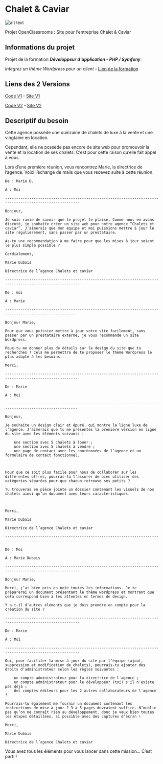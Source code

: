 # Chalet & Caviar #
  
![alt text](https://portfolio.damienvalade.fr/img/projects/Back-Chalet-v2.jpg)
  
Projet OpenClassrooms : Site pour l'entreprise Chalet & Caviar
  
## Informations du projet ##
Projet de la formation ***Développeur d'application - PHP / Symfony***.  
  
*Intégrez un thème Wordpress pour un client* - [Lien de la formation](https://openclassrooms.com/fr/paths/59-developpeur-dapplication-php-symfony)  
  
## Liens des 2 Versions ##

[Code V1](https://github.com/damienvalade/OC-P2-CHALET-CAVIAR/tree/master/Chaletcaviar)  -  [Site V1](https://chaletscaviar.damienvalade.fr/)  

[Code V2](https://github.com/damienvalade/OC-P2-CHALET-CAVIAR/tree/master/TempChaletcaviar)  -  [Site V2](https://tempchaletscaviar.damienvalade.fr/vente/)  
  
## Descriptif du besoin ##

Cette agence possède une quinzaine de chalets de luxe à la vente et une vingtaine en location.

Cependant, elle ne possède pas encore de site web pour promouvoir la vente et la location de ses chalets. C’est pour cette raison qu’elle fait appel à vous.

Lors d’une première réunion, vous rencontrez Marie, la directrice de l’agence.  Voici l’échange de mails que vous recevez suite à cette réunion.

 
```
De : Marie D.

À : Moi

--------------------------------------------------------------------------------------------------------

Bonjour,

Je suis ravie de savoir que le projet te plaise. Comme nous en avons discuté, je souhaite créer un site web pour notre agence “Chalets et caviar”. J’aimerais que mon équipe et moi puissions mettre à jour le site régulièrement, sans passer par un prestataire.

As-tu une recommandation à me faire pour que les mises à jour soient le plus simple possible ?

Cordialement, 

Marie Dubois

Directrice de l’agence Chalets et caviar
```
```
--------------------------------------------------------------------------------------------------------

De : moi

À : Marie

------------------------------------------------------------------------------------------------------

Bonjour Marie,

Pour que vous puissiez mettre à jour votre site facilement, sans passer par un prestataire externe, je vous recommande un site Wordpress.

Peux-tu me donner plus de détails sur le design du site que tu recherches ? Cela me permettra de te proposer le thème Wordpress le plus adapté à tes besoins.

Merci.

-------------------------------------------------------------------------------------------------------
```
```
De : Marie 

À : Moi

-------------------------------------------------------------------------------------------------------

Bonjour,

Je souhaite un design clair et épuré, qui montre la ligne luxe de l’agence. J’aimerais que tu me présentes la première version en ligne du site avec les éléments suivants : 

    une section avec 5 chalets à louer ;
    une section avec 5 chalets à vendre ;
    une page de contact avec les coordonnées de l’agence et un formulaire de contact fonctionnel.

 

Pour que ce soit plus facile pour nous de collaborer sur les différentes offres, pourras-tu t’assurer de bien utiliser des catégories séparées pour que chacun retrouve ses petits ?

Tu trouveras en pièce jointe un dossier contenant les visuels de nos chalets ainsi qu’un document avec leurs caractéristiques.

 

Merci, 

Marie Dubois

Directrice de l’agence Chalets et caviar

--------------------------------------------------------------------------------------------------------
```
```
De : Moi

À : Marie Dubois

--------------------------------------------------------------------------------------------------------

Bonjour Marie,

Merci, j’ai bien pris en note toutes les informations. Je te préparerai un document présentant le thème wordpress et montrant que cela correspond bien à tes attentes en termes de design.

Y a-t-il d’autres éléments que je dois prendre en compte pour la création du site ?

--------------------------------------------------------------------------------------------------------
```
```
De : Marie 

À : Moi

--------------------------------------------------------------------------------------------------------

Oui, pour faciliter la mise à jour du site par l’équipe (ajout, suppression et modification de chalets), pourrais-tu ajouter des droits d’administrateur selon les règles suivantes : 

    un compte administrateur pour la directrice de l'agence ;
    un compte administrateur pour le développeur (toi) s'il n'existe pas déjà ;
    des comptes éditeurs pour les 2 autres collaborateurs de l'agence ?

Pourrais-tu également me fournir un document contenant les instructions de mise à jour ? 3 à 5 pages devraient suffire. N’oublie pas qu’on ne connaît rien au développement, donc je veux bien toutes les étapes détaillées, si possible avec des captures d’écran !

Merci,

Marie Dubois

Directrice de l’agence Chalets et caviar
```

Vous avez tous les éléments pour vous lancer dans cette mission… C’est parti !
